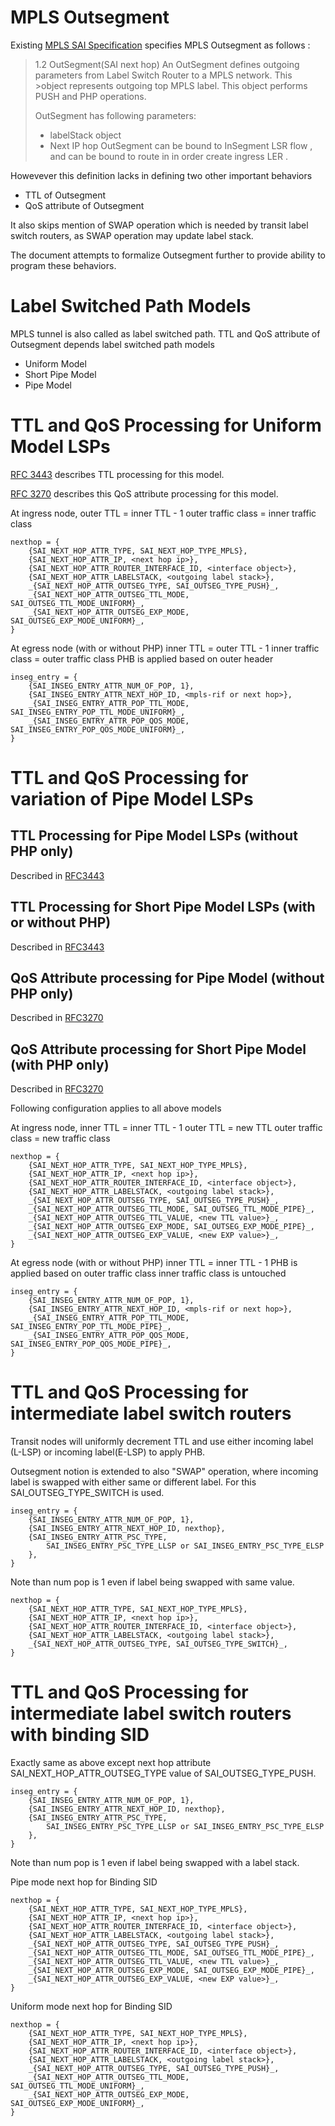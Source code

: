 # MPLS Outsegment

Existing [MPLS SAI Specification](https://github.com/opencomputeproject/SAI/blob/master/doc/MPLS/SAI-Proposal-MPLS-ver4.docx) specifies MPLS Outsegment as follows :

>1.2	OutSegment(SAI next hop)
>An OutSegment defines outgoing parameters from Label Switch Router to a MPLS network. This >object represents outgoing top MPLS label. This object performs PUSH and PHP operations.
>
>OutSegment has following parameters:
>-	labelStack object
>-	Next IP hop
>OutSegment can be bound to InSegment LSR flow  , and can be bound to route in in order create ingress LER .

Howevever this definition lacks in defining two other important behaviors
- TTL of Outsegment
- QoS attribute of Outsegment

It also skips mention of SWAP operation which is needed by transit label switch routers, as SWAP operation may update label stack.

The document attempts to formalize Outsegment further to provide ability to program these behaviors.

# Label Switched Path Models

MPLS tunnel is also called as label switched path.  TTL and QoS attribute of Outsegment depends label switched path models
- Uniform Model
- Short Pipe Model
- Pipe Model

# TTL and QoS Processing for Uniform Model LSPs

[RFC 3443](https://tools.ietf.org/html/rfc3443#section-3.1) describes TTL processing for this model.

[RFC 3270](https://tools.ietf.org/html/rfc3270#section-2.6.3) describes this QoS attribute processing for this model.

At ingress node,
    outer TTL = inner TTL - 1
    outer traffic class = inner traffic class

```
nexthop = {
    {SAI_NEXT_HOP_ATTR_TYPE, SAI_NEXT_HOP_TYPE_MPLS},
    {SAI_NEXT_HOP_ATTR_IP, <next hop ip>},
    {SAI_NEXT_HOP_ATTR_ROUTER_INTERFACE_ID, <interface object>},
    {SAI_NEXT_HOP_ATTR_LABELSTACK, <outgoing label stack>},
    _{SAI_NEXT_HOP_ATTR_OUTSEG_TYPE, SAI_OUTSEG_TYPE_PUSH}_,
    _{SAI_NEXT_HOP_ATTR_OUTSEG_TTL_MODE, SAI_OUTSEG_TTL_MODE_UNIFORM}_,
    _{SAI_NEXT_HOP_ATTR_OUTSEG_EXP_MODE, SAI_OUTSEG_EXP_MODE_UNIFORM}_,
}
```

At egress node (with or without PHP)
    inner TTL = outer TTL - 1
    inner traffic class = outer traffic class
    PHB is applied based on outer header

```
inseg_entry = {
    {SAI_INSEG_ENTRY_ATTR_NUM_OF_POP, 1},
    {SAI_INSEG_ENTRY_ATTR_NEXT_HOP_ID, <mpls-rif or next hop>},
    _{SAI_INSEG_ENTRY_ATTR_POP_TTL_MODE, SAI_INSEG_ENTRY_POP_TTL_MODE_UNIFORM}_,
    _{SAI_INSEG_ENTRY_ATTR_POP_QOS_MODE, SAI_INSEG_ENTRY_POP_QOS_MODE_UNIFORM}_,
}
```

# TTL and QoS Processing for variation of Pipe Model LSPs

## TTL Processing for Pipe Model LSPs (without PHP only)
Described in [RFC3443](https://tools.ietf.org/html/rfc3443#section-3.3)
## TTL Processing for Short Pipe Model LSPs (with or without PHP)
Described in [RFC3443](https://tools.ietf.org/html/rfc3443#section-3.2.1)
## QoS Attribute processing for Pipe Model (without PHP only)
Described in [RFC3270](https://tools.ietf.org/html/rfc3270#section-2.6.2)
## QoS Attribute processing for Short Pipe Model (with PHP only)
Described in [RFC3270](https://tools.ietf.org/html/rfc3270#section-2.6.2.1)

Following configuration applies to all above models

At ingress node,
    inner TTL = inner TTL - 1
    outer TTL = new TTL
    outer traffic class = new traffic class

```
nexthop = {
    {SAI_NEXT_HOP_ATTR_TYPE, SAI_NEXT_HOP_TYPE_MPLS},
    {SAI_NEXT_HOP_ATTR_IP, <next hop ip>},
    {SAI_NEXT_HOP_ATTR_ROUTER_INTERFACE_ID, <interface object>},
    {SAI_NEXT_HOP_ATTR_LABELSTACK, <outgoing label stack>},
    _{SAI_NEXT_HOP_ATTR_OUTSEG_TYPE, SAI_OUTSEG_TYPE_PUSH}_,
    _{SAI_NEXT_HOP_ATTR_OUTSEG_TTL_MODE, SAI_OUTSEG_TTL_MODE_PIPE}_,
    _{SAI_NEXT_HOP_ATTR_OUTSEG_TTL_VALUE, <new TTL value>}_,
    _{SAI_NEXT_HOP_ATTR_OUTSEG_EXP_MODE, SAI_OUTSEG_EXP_MODE_PIPE}_,
    _{SAI_NEXT_HOP_ATTR_OUTSEG_EXP_VALUE, <new EXP value>}_,
}
```

At egress node (with or without PHP)
    inner TTL = inner TTL - 1
    PHB is applied based on outer traffic class
    inner traffic class is untouched

```
inseg_entry = {
    {SAI_INSEG_ENTRY_ATTR_NUM_OF_POP, 1},
    {SAI_INSEG_ENTRY_ATTR_NEXT_HOP_ID, <mpls-rif or next hop>},
    _{SAI_INSEG_ENTRY_ATTR_POP_TTL_MODE, SAI_INSEG_ENTRY_POP_TTL_MODE_PIPE}_,
    _{SAI_INSEG_ENTRY_ATTR_POP_QOS_MODE, SAI_INSEG_ENTRY_POP_QOS_MODE_PIPE}_,
}
```

# TTL and QoS Processing for intermediate label switch routers

Transit nodes will uniformly decrement TTL and use either incoming label (L-LSP) or incoming label(E-LSP) to apply PHB.

Outsegment notion is extended to also "SWAP" operation, where incoming label is swapped with either same or different label. For this SAI_OUTSEG_TYPE_SWITCH is used.


```
inseg_entry = {
    {SAI_INSEG_ENTRY_ATTR_NUM_OF_POP, 1},
    {SAI_INSEG_ENTRY_ATTR_NEXT_HOP_ID, nexthop},
    {SAI_INSEG_ENTRY_ATTR_PSC_TYPE,
        SAI_INSEG_ENTRY_PSC_TYPE_LLSP or SAI_INSEG_ENTRY_PSC_TYPE_ELSP
    },
}
```

Note than num pop is 1 even if label being swapped with same value.

```
nexthop = {
    {SAI_NEXT_HOP_ATTR_TYPE, SAI_NEXT_HOP_TYPE_MPLS},
    {SAI_NEXT_HOP_ATTR_IP, <next hop ip>},
    {SAI_NEXT_HOP_ATTR_ROUTER_INTERFACE_ID, <interface object>},
    {SAI_NEXT_HOP_ATTR_LABELSTACK, <outgoing label stack>},
    _{SAI_NEXT_HOP_ATTR_OUTSEG_TYPE, SAI_OUTSEG_TYPE_SWITCH}_,
}
```

# TTL and QoS Processing for intermediate label switch routers with binding SID

Exactly same as above except next hop attribute SAI_NEXT_HOP_ATTR_OUTSEG_TYPE value of SAI_OUTSEG_TYPE_PUSH.

```
inseg_entry = {
    {SAI_INSEG_ENTRY_ATTR_NUM_OF_POP, 1},
    {SAI_INSEG_ENTRY_ATTR_NEXT_HOP_ID, nexthop},
    {SAI_INSEG_ENTRY_ATTR_PSC_TYPE,
        SAI_INSEG_ENTRY_PSC_TYPE_LLSP or SAI_INSEG_ENTRY_PSC_TYPE_ELSP
    },
}
```

Note than num pop is 1 even if label being swapped with a label stack.

Pipe mode next hop for Binding SID
```
nexthop = {
    {SAI_NEXT_HOP_ATTR_TYPE, SAI_NEXT_HOP_TYPE_MPLS},
    {SAI_NEXT_HOP_ATTR_IP, <next hop ip>},
    {SAI_NEXT_HOP_ATTR_ROUTER_INTERFACE_ID, <interface object>},
    {SAI_NEXT_HOP_ATTR_LABELSTACK, <outgoing label stack>},
    _{SAI_NEXT_HOP_ATTR_OUTSEG_TYPE, SAI_OUTSEG_TYPE_PUSH}_,
    _{SAI_NEXT_HOP_ATTR_OUTSEG_TTL_MODE, SAI_OUTSEG_TTL_MODE_PIPE}_,
    _{SAI_NEXT_HOP_ATTR_OUTSEG_TTL_VALUE, <new TTL value>}_,
    _{SAI_NEXT_HOP_ATTR_OUTSEG_EXP_MODE, SAI_OUTSEG_EXP_MODE_PIPE}_,
    _{SAI_NEXT_HOP_ATTR_OUTSEG_EXP_VALUE, <new EXP value>}_,
}
```

Uniform mode next hop for Binding SID
```
nexthop = {
    {SAI_NEXT_HOP_ATTR_TYPE, SAI_NEXT_HOP_TYPE_MPLS},
    {SAI_NEXT_HOP_ATTR_IP, <next hop ip>},
    {SAI_NEXT_HOP_ATTR_ROUTER_INTERFACE_ID, <interface object>},
    {SAI_NEXT_HOP_ATTR_LABELSTACK, <outgoing label stack>},
    _{SAI_NEXT_HOP_ATTR_OUTSEG_TYPE, SAI_OUTSEG_TYPE_PUSH}_,
    _{SAI_NEXT_HOP_ATTR_OUTSEG_TTL_MODE, SAI_OUTSEG_TTL_MODE_UNIFORM}_,
    _{SAI_NEXT_HOP_ATTR_OUTSEG_EXP_MODE, SAI_OUTSEG_EXP_MODE_UNIFORM}_,
}
```
